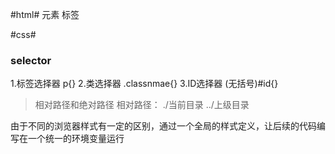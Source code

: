 #html#
元素
标签

#css# 
### selector
1.标签选择器
p{}
2.类选择器
.classnmae{}
3.ID选择器
(无括号)#id{}

>相对路径和绝对路径
>相对路径： ./当前目录 ../上级目录

由于不同的浏览器样式有一定的区别，通过一个全局的样式定义，让后续的代码编写在一个统一的环境变量运行



